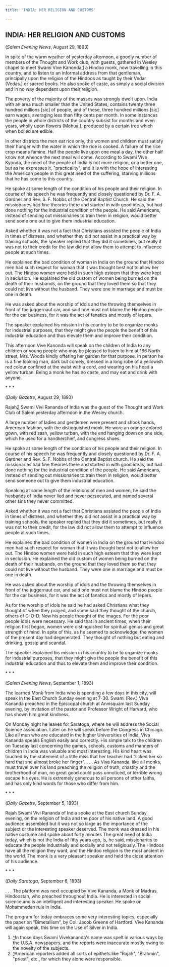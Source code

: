 ```yaml
---
title: 'INDIA: HER RELIGION AND CUSTOMS'

---
```





  

## INDIA: HER RELIGION AND CUSTOMS

(*Salem Evening News*, August 29, 1893)

In spite of the warm weather of yesterday afternoon, a goodly number of
members of the Thought and Work club, with guests, gathered in Wesley
chapel to meet Swami Vive Kanonda,[1](#fn1) a Hindoo monk, now
travelling in this country, and to listen to an informal address from
that gentleman, principally upon the religion of the Hindoos as taught
by their Vedar (Vedas.) or sacred books. He also spoke of caste, as
simply a social division and in no way dependent upon their religion.

The poverty of the majority of the masses was strongly dwelt upon. India
with an area much smaller than the United States, contains twenty three
hundred millions \[sic\] of people, and of these, three hundred millions
\[sic\] earn wages, averaging less than fifty cents per month. In some
instances the people in whole districts of the country subsist for
months and even years, wholly upon flowers (Mohua.), produced by a
certain tree which when boiled are edible.

In other districts the men eat rice only, the women and children must
satisfy their hunger with the water in which the rice is cooked. A
failure of the rice crop means famine. Half the people live upon one
meal a day, the other half know not whence the next meal will come.
According to Swami Vive Kyonda, the need of the people of India is not
more religion, or a better one, but as he expresses it, "practicality",
and it is with the hope of interesting the American people in this great
need of the suffering, starving millions that he has come to this
country.

He spoke at some length of the condition of his people and their
religion. In course of his speech he was frequently and closely
questioned by Dr. F. A. Gardner and Rev. S. F. Nobbs of the Central
Baptist Church. He said the missionaries had fine theories there and
started in with good ideas, but had done nothing for the industrial
condition of the people. He said Americans, instead of sending out
missionaries to train them in religion, would better send some one out
to give them industrial education.

Asked whether it was not a fact that Christians assisted the people of
India in times of distress, and whether they did not assist in a
practical way by training schools, the speaker replied that they did it
sometimes, but really it was not to their credit for the law did not
allow them to attempt to influence people at such times.

He explained the bad condition of woman in India on the ground that
Hindoo men had such respect for woman that it was thought best not to
allow her out. The Hindoo women were held in such high esteem that they
were kept in seclusion. He explained the old custom of women being
burned on the death of their husbands, on the ground that they loved
them so that they could not live without the husband. They were one in
marriage and must be one in death.

He was asked about the worship of idols and the throwing themselves in
front of the juggernaut car, and said one must not blame the Hindoo
people for the car business, for it was the act of fanatics and mostly
of lepers.

The speaker explained his mission in his country to be to organize monks
for industrial purposes, that they might give the people the benefit of
this industrial education and thus elevate them and improve their
condition.

This afternoon Vive Kanonda will speak on the children of India to any
children or young people who may be pleased to listen to him at 166
North street, Mrs. Woods kindly offering her garden for that purpose. In
person he is a fine looking man, dark but comely, dressed in a long robe
of a yellowish red colour confined at the waist with a cord, and wearing
on his head a yellow turban. Being a monk he has no caste, and may eat
and drink with anyone.

\*          \*          \*

(*Daily Gazette*, August 29, 1893)

Rajah[2](#fn2) Swami Vivi Rananda of India was the guest of the Thought
and Work Club of Salem yesterday afternoon in the Wesley church.

A large number of ladies and gentlemen were present and shook hands,
American fashion, with the distinguished monk. He wore an orange colored
gown, with red sash, yellow turban, with the end hanging down on one
side, which he used for a handkerchief, and congress shoes.

He spoke at some length of the condition of his people and their
religion. In course of his speech he was frequently and closely
questioned by Dr. F. A. Gardner and Rev. S. F. Nobbs of the Central
Baptist church. He said the missionaries had fine theories there and
started in with good ideas, but had done nothing for the industrial
condition of the people. He said Americans, instead of sending out
missionaries to train them in religion, would better send someone out to
give them industrial education.

Speaking at some length of the relations of men and women, he said the
husbands of India never lied and never persecuted, and named several
other sins they never committed.

Asked whether it was not a fact that Christians assisted the people of
India in times of distress, and whether they did not assist in a
practical way by training schools, the speaker replied that they did it
sometimes, but really it was not to their credit, for the law did not
allow them to attempt to influence people at such times.

He explained the bad condition of women in India on the ground that
Hindoo men had such respect for woman that it was thought best not to
allow her out. The Hindoo women were held in such high esteem that they
were kept in seclusion. He explained the old custom of women being
burned on the death of their husbands, on the ground that they loved
them so that they could not live without the husband. They were one in
marriage and must be one in death.

He was asked about the worship of idols and the throwing themselves in
front of the juggernaut car, and said one must not blame the Hindoo
people for the car business, for it was the act of fanatics and mostly
of lepers.

As for the worship of idols he said he had asked Christians what they
thought of when they prayed, and some said they thought of the church,
others of G-O-D. Now his people thought of the images. For the poor
people idols were necessary. He said that in ancient times, when their
religion first began, women were distinguished for spiritual genius and
great strength of mind. In spite of this, as he seemed to acknowledge,
the women of the present day had degenerated. They thought of nothing
but eating and drinking, gossip and scandal.

The speaker explained his mission in his country to be to organize monks
for industrial purposes, that they might give the people the benefit of
this industrial education and thus to elevate them and improve their
condition.

\*          \*          \*

(*Salem Evening News*, September 1, 1893)

The learned Monk from India who is spending a few days in this city,
will speak in the East Church Sunday evening at 7-30. Swami (Rev.) Viva
Kananda preached in the Episcopal church at Annisquam last Sunday
evening, by invitation of the pastor and Professor Wright of Harvard,
who has shown him great kindness.

On Monday night he leaves for Saratoga, where he will address the Social
Science association. Later on he will speak before the Congress in
Chicago. Like all men who are educated in the higher Universities of
India, Viva Kananda speaks English easily and correctly. His simple talk
to the children on Tuesday last concerning the games, schools, customs
and manners of children in India was valuable and most interesting. His
kind heart was touched by the statement of a little miss that her
teacher had "licked her so hard that she almost broke her finger". . . .
As Viva Kananda, like all monks, must travel over his land preaching the
religion of truth, chastity and the brother­hood of man, no great good
could pass unnoticed, or terrible wrong escape his eyes. He is extremely
generous to all persons of other faiths, and has only kind words for
those who differ from him.

\*          \*          \*

(*Daily Gazette*, September 5, 1893)

Rajah Swami Vivi Rananda of India spoke at the East church Sunday
evening, on the religion of India and the poor of his native land. A
good audience assembled but it was not so large as the importance of the
subject or the interesting speaker deserved. The monk was dressed in his
native costume and spoke about forty minutes The great need of India
today, which is not the India of fifty years ago, is, he said,
missionaries to educate the people industrially and socially and not
religiously. The Hindoos have all the religion they want, and the Hindoo
religion is the most ancient in the world. The monk is a very pleasant
speaker and held the close attention of his audience.

\*          \*          \*

(*Daily Saratoga*, September 6, 1893)

. . . The platform was next occupied by Vive Kananda, a Monk of Madras,
Hindoostan, who preached throughout India. He is interested in social
science and is an intelligent and interesting speaker. He spoke on
Mohammedan rule in India.

The program for today embraces some very interesting topics, especially
the paper on "Bimetallism", by Col. Jacob Greene of Hartford. Vive
Kananda will again speak, this time on the Use of Silver in India.

1.  [^](#txt1)In those days Swami Vivekananda's name was spelt in
    various ways by the U.S.A. newspapers, and the reports were
    inaccurate mostly owing to the novelty of the subjects.
2.  [^](#txt2)American reporters added all sorts of epithets like
    "Rajah", "Brahmin", "priest", etc., for which they alone were
    responsible.


